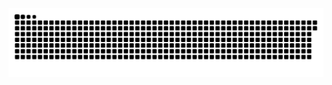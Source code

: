 <picture>
  <source media="(prefers-color-scheme: dark)" srcset="https://raw.githubusercontent.com/MarineHakobyan/MarineHakobyan/11caefa7c1e5ec460b9f239c9a049aea618e5142/github-contribution-grid-snake-dark.svg" />
  <source media="(prefers-color-scheme: light)" srcset="https://raw.githubusercontent.com/MarineHakobyan/MarineHakobyan/11caefa7c1e5ec460b9f239c9a049aea618e5142/github-contribution-grid-snake.svg" />
  <img alt="github-snake" src="https://raw.githubusercontent.com/MarineHakobyan/MarineHakobyan/11caefa7c1e5ec460b9f239c9a049aea618e5142/github-contribution-grid-snake-dark.svg" />
</picture>
